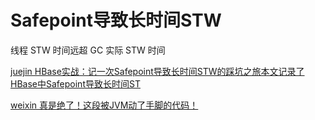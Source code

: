 # Safepoint导致长时间STW

线程 STW 时间远超 GC 实际 STW 时间

[juejin HBase实战：记一次Safepoint导致长时间STW的踩坑之旅本文记录了HBase中Safepoint导致长时间ST](https://juejin.cn/post/6844903878765314061)

[weixin 真是绝了！这段被JVM动了手脚的代码！](https://mp.weixin.qq.com/s/KDUccdLALWdjNBrFjVR74Q)


